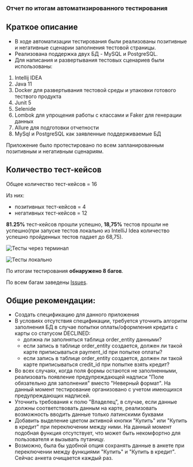 ### Отчет по итогам автоматизированного тестирования 

## Краткое описание
* В ходе автоматизации тестирования были реализованы позитивные и негативные сценарии заполнения тестовой страницы.
* Реализована поддержка двух БД - MySQL и PostgreSQL.
* Для написания и развертывания тестовых сценариев были использованы:
 1. Intellij IDEA 
 1. Java 11
 1. Docker для развертывания тестовой среды и упаковки готового тествого продукта
 1. Junit 5
 1. Selenide
 1. Lombok для упрощения работы с классами и Faker для генерации данных
 1. Allure  для подготовки отчетности
 1. MySql и PostgreSQL как заявленные поддерживаемые БД

Приложение было протестировано по всем запланированным позитивным и негативным сценариям. 

## Количество тест-кейсов
Общее количество тест-кейсов = 16

Из них:
* позитивных тест-кейсов = 4 
* негативных тест-кейсов = 12 

**81.25%** тест-кейсов прошли успешно, **18,75%** тестов прошли не успешно(при запуске тестов локально из IntelliJ Idea количество успешно пройденных тестов падает до 68,75). 

![Тесты через терминал](https://github.com/ggamarin/Diplom/blob/master/docs/screenshots/%D0%90%D0%BD%D0%BD%D0%BE%D1%82%D0%B0%D1%86%D0%B8%D1%8F%202020-06-21%20184228.png)


![Тесты локально](https://github.com/ggamarin/Diplom/blob/master/docs/screenshots/%D0%90%D0%BD%D0%BD%D0%BE%D1%82%D0%B0%D1%86%D0%B8%D1%8F%202020-06-21%20185932.png)

По итогам тестирования **обнаружено 8 багов**. 

По всем багам заведены [Issues](https://github.com/ggamarin/Diplom/issues).

## Общие рекомендации:

* Создать спецификацию для данного приложения
* В условиях отсутствия спецификации, требуется уточнить алгоритм заполнения БД в случае попытки оплаты/оформления кредита с карты со статусом DECLINED:
    * должна ли заполняться таблица order_entity данными? 
    * если запись в таблице order_entity создается, должен ли такой карте приписываться payment_id при попытке оплаты?
    * если запись в таблице order_entity создается, должен ли такой карте приписываться credit_id при попытке взять кредит?    
* Во всех случаях, когда поля формы остаются не заполненными, реализовать появление предупреждающей надписи "Поле обязательно для заполнения" вместо "Неверный формат". На данный момент тестирование организовано с учетом имеющихся предупреждающих надписей.
* Уточнить требования к полю "Владелец", в случае, если данные должны соответствовать данным на карте, реализовать возможность вводить данные только латинскими буквами
* Добавить выделение цветом активной кнопки "Купить" или "Купить в кредит" при переключении между ними. На данный момент подобная функция отсутствует, что может быть некомфортно для пользователя и вызывать путаницу.
* Возможно, была бы удобной опция сохранять данные в анкете при переключении между функциями "Купить" и "Купить в кредит". Сейчас анкета очищается каждый раз. 
